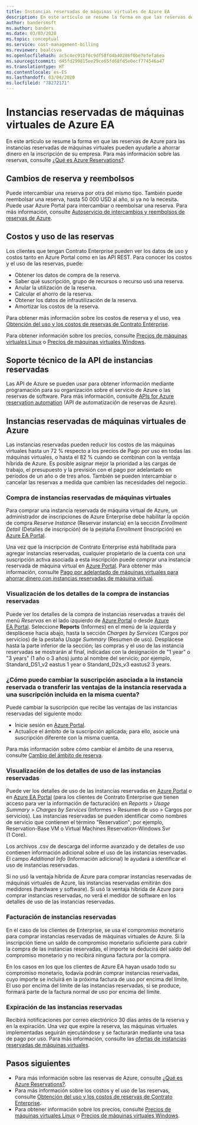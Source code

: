 ```yaml
---
title: Instancias reservadas de máquinas virtuales de Azure EA
description: En este artículo se resume la forma en que las reservas de Azure para las instancias reservadas de máquinas virtuales pueden ayudarle a ahorrar dinero en la inscripción de su empresa.
author: bandersmsft
ms.author: banders
ms.date: 03/03/2020
ms.topic: conceptual
ms.service: cost-management-billing
ms.reviewer: boalcsva
ms.openlocfilehash: ac5c4ec91bf6c9df58fd4b40286f0be7efefa6ea
ms.sourcegitcommit: d45fd299815ee29ce65fd68fd5e0ecf774546a47
ms.translationtype: HT
ms.contentlocale: es-ES
ms.lasthandoff: 03/04/2020
ms.locfileid: "78272171"
---
```

# <a name="azure-ea-vm-reserved-instances"></a>Instancias reservadas de máquinas virtuales de Azure EA

En este artículo se resume la forma en que las reservas de Azure para las instancias reservadas de máquinas virtuales pueden ayudarle a ahorrar dinero en la inscripción de su empresa. Para más información sobre las reservas, consulte [¿Qué es Azure Reservations?](../reservations/save-compute-costs-reservations.md).

## <a name="reservation-exchanges-and-refunds"></a>Cambios de reserva y reembolsos

Puede intercambiar una reserva por otra del mismo tipo. También puede reembolsar una reserva, hasta 50 000 USD al año, si ya no la necesita. Puede usar Azure Portal para intercambiar o reembolsar una reserva. Para más información, consulte [Autoservicio de intercambios y reembolsos de reservas de Azure](../reservations/exchange-and-refund-azure-reservations.md).

## <a name="reservation-costs-and-usage"></a>Costos y uso de las reservas

Los clientes que tengan Contrato Enterprise pueden ver los datos de uso y costos tanto en Azure Portal como en las API REST. Para conocer los costos y el uso de las reservas, puede:

- Obtener los datos de compra de la reserva.
- Saber qué suscripción, grupo de recursos o recurso usó una reserva.
- Anular la utilización de la reserva.
- Calcular el ahorro de la reserva.
- Obtener los datos de infrautilización de la reserva.
- Amortizar los costos de la reserva.

Para obtener más información sobre los costos de reserva y el uso, vea [Obtención del uso y los costos de reservas de Contrato Enterprise](../reservations/understand-reserved-instance-usage-ea.md).

Para obtener información sobre los precios, consulte [Precios de máquinas virtuales Linux](https://azure.microsoft.com/pricing/details/virtual-machines/linux/) o [Precios de máquinas virtuales Windows](https://azure.microsoft.com/pricing/details/virtual-machines/windows/).

## <a name="reserved-instances-api-support"></a>Soporte técnico de la API de instancias reservadas

Las API de Azure se pueden usar para obtener información mediante programación para su organización sobre el servicio de Azure o las reservas de software. Para más información, consulte [APIs for Azure reservation automation](../reservations/reservation-apis.md) (API de automatización de reservas de Azure).

## <a name="azure-reserved-virtual-machine-instances"></a>Instancias reservadas de máquinas virtuales de Azure

Las instancias reservadas pueden reducir los costos de las máquinas virtuales hasta un 72 % respecto a los precios de Pago por uso en todas las máquinas virtuales, o hasta el 82 % cuando se combinan con la ventaja híbrida de Azure. Es posible asignar mejor la prioridad a las cargas de trabajo, el presupuesto y la previsión con el pago por adelantado en períodos de un año o de tres años. También se pueden intercambiar o cancelar las reservas a medida que cambien las necesidades del negocio.

### <a name="how-to-buy-reserved-virtual-machine-instances"></a>Compra de instancias reservadas de máquinas virtuales

Para comprar una instancia reservada de máquina virtual de Azure, un administrador de inscripciones de Azure Enterprise debe habilitar la opción de compra _Reserve Instance_ (Reservar instancia) en la sección _Enrollment Detail_ (Detalles de inscripción) de la pestaña _Enrollment_ (Inscripción) en [Azure EA Portal](https://ea.azure.com/).

Una vez que la inscripción de Contrato Enterprise está habilitada para agregar instancias reservadas, cualquier propietario de la cuenta con una suscripción activa asociada a esta inscripción puede comprar una instancia reservada de máquina virtual en [Azure Portal](https://aka.ms/reservations). Para obtener más información, consulte [Pago por adelantado de máquinas virtuales para ahorrar dinero con instancias reservadas de máquina virtual](https://go.microsoft.com/fwlink/?linkid=861721).

### <a name="how-to-view-reserved-instance-purchase-details"></a>Visualización de los detalles de la compra de instancias reservadas

Puede ver los detalles de la compra de instancias reservadas a través del menú _Reservas_ en el lado izquierdo de [Azure Portal](https://aka.ms/reservations) o desde [Azure EA Portal](https://ea.azure.com/). Seleccione **Reports** (Informes) en el menú de la izquierda y desplácese hacia abajo, hasta la sección _Charges by Services_ (Cargos por servicios) de la pestaña _Usage Summary_ (Resumen de uso). Desplácese hasta la parte inferior de la sección; las compras y el uso de las instancia reservadas se mostrarán al final, indicadas con la designación de "1 year" o "3 years" (1 año o 3 años) junto al nombre del servicio; por ejemplo, Standard_DS1_v2 eastus 1 year o Standard_D2s_v3 eastus2 3 years.

### <a name="how-can-i-change-the-subscription-associated-with-reserved-instance-or-transfer-my-reserved-instance-benefits-to-a-subscription-under-the-same-account"></a>¿Cómo puedo cambiar la suscripción asociada a la instancia reservada o transferir las ventajas de la instancia reservada a una suscripción incluida en la misma cuenta?

Puede cambiar la suscripción que recibe las ventajas de las instancias reservadas del siguiente modo:

- Inicie sesión en [Azure Portal](https://aka.ms/reservations).
- Actualice el ámbito de la suscripción aplicada; para ello, asocie una suscripción diferente con la misma cuenta.

Para más información sobre cómo cambiar el ámbito de una reserva, consulte [Cambio del ámbito de reserva](../reservations/manage-reserved-vm-instance.md#change-the-reservation-scope).

### <a name="how-to-view-reserved-instance-usage-details"></a>Visualización de los detalles de uso de las instancias reservadas

Puede ver los detalles de uso de las instancias reservadas en [Azure Portal](https://aka.ms/reservations) o en [Azure EA Portal](https://ea.azure.com/) (para los clientes de Contrato Enterprise que tienen acceso para ver la información de facturación) en _Reports_ > _Usage Summary_ > _Charges by Services_ (Informes > Resumen de uso > Cargos por servicios). Las instancias reservadas se pueden identificar como nombres de servicio que contienen el término "Reservation"; por ejemplo, Reservation-Base VM o Virtual Machines Reservation-Windows Svr (1 Core).

Los archivos .csv de descarga del informe avanzado y de detalles de uso contienen información adicional sobre el uso de las instancias reservadas. El campo _Additional Info_ (Información adicional) le ayudará a identificar el uso de instancias reservadas.

Si no usó la ventaja híbrida de Azure para comprar instancias reservadas de máquinas virtuales de Azure, las instancias reservadas emitirán dos medidores (hardware y software). Si usó la ventaja híbrida de Azure para comprar instancias reservadas, no verá el medidor de software en los detalles de uso de las instancias reservadas.

### <a name="reserved-instance-billing"></a>Facturación de instancias reservadas

En el caso de los clientes de Enterprise, se usa el compromiso monetario para comprar instancias reservadas de máquinas virtuales de Azure. Si la inscripción tiene un saldo de compromiso monetario suficiente para cubrir la compra de las instancias reservadas, el importe se deducirá del saldo del compromiso monetario y no recibirá ninguna factura por la compra.

En los casos en los que los clientes de Azure EA hayan usado todo su compromiso monetario, todavía podrán comprar instancias reservadas, cuyo importe se incluirá en la próxima factura de uso por encima del límite. El uso por encima del límite de las instancias reservadas, si se produce, formará parte de la factura normal de uso por encima del límite.

### <a name="reserved-instance-expiration"></a>Expiración de las instancias reservadas

Recibirá notificaciones por correo electrónico 30 días antes de la reserva y en la expiración. Una vez que expire la reserva, las máquinas virtuales implementadas seguirán ejecutándose y se facturarán mediante una tasa de pago por uso. Para más información, consulte las [ofertas de instancias reservadas de máquinas virtuales](https://azure.microsoft.com/pricing/reserved-vm-instances/).

## <a name="next-steps"></a>Pasos siguientes
- Para más información sobre las reservas de Azure, consulte [¿Qué es Azure Reservations?](../reservations/save-compute-costs-reservations.md).
- Para más información sobre los costos y el uso de las reservas, consulte [Obtención del uso y los costos de reservas de Contrato Enterprise](../reservations/understand-reserved-instance-usage-ea.md).
- Para obtener información sobre los precios, consulte [Precios de máquinas virtuales Linux](https://azure.microsoft.com/pricing/details/virtual-machines/linux/) o [Precios de máquinas virtuales Windows](https://azure.microsoft.com/pricing/details/virtual-machines/windows/).
